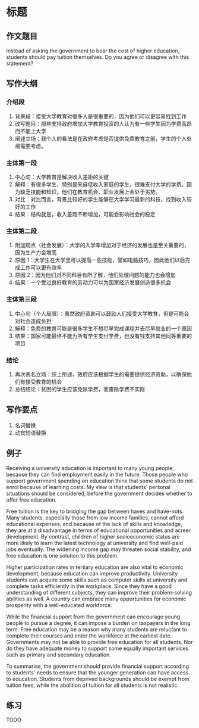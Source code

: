 # 标题

## 作文题目

Instead of asking the government to bear the cost of higher education, students should pay tuition themselves. Do you agree or disagree with this statement?

## 写作大纲

### 介绍段

1. 背景段：接受大学教育对很多人是很重要的，因为他们可以更容易找到工作
2. 改写题目：那些支持政府增加大学教育投资的人认为有一些学生因为学费高昂而不能上大学
3. 阐述立场：我个人的看法是在政府考虑是否提供免费教育之前，学生的个人处境需要考虑。

### 主体第一段

1. 中心句：大学教育是解决收入差距的关键
2. 解释：有很多学生，特别是来自低收入家庭的学生，很难支付大学的学费，因为缺乏技能和知识，他们在教育机会、职业发展上会处于劣势。
3. 对比：对比而言，背景比较好的学生能够在大学学习最新的科技，找到收入较好的工作
4. 结果：结构就是，收入差距不断增加，可能会影响社会的稳定

### 主体第二段

1. 附加观点（社会发展）：大学的入学率增加对于经济的发展也是至关重要的，因为生产力会增高
2. 原因 1：大学生在大学里可以提高一些技能，譬如电脑技巧，因此他们以后完成工作可以更有效率
3. 原因 2：因为他们对不同科目有所了解，他们处理问题的能力也会增加
4. 结果：一个受过良好教育的劳动力可以为国家经济发展创造很多机会

### 主体第三段

1. 中心句（个人局限）：虽然政府资助可以鼓励人们接受大学教育，但是可能会对社会造成负担
2. 解释：免费的教育可能是很多学生不想尽早完成课程并去尽早就业的一个原因
3. 结果：国家可能最终不能为所有学生支付学费，也没有钱支持其他同等重要的项目

### 结论

1. 再次表名立场：综上所述，政府应该根据学生的需要提供经济资助，以确保他们有接受教育的机会
2. 总结结论：贫困的学生应该免除学费，而废除学费不实际

## 写作要点

1. 名词替换
2. 动宾短语替换

## 例子

Receiving a university education is important to many young people, because they can find employment easily in the future. Those people who support government spending on education think that some students do not enrol because of learning costs. My view is that students' personal situations should be considered, before the government decides whether to offer free education.

Free tuition is the key to bridging the gap between haves and have-nots. Many students, especially those from low income families, cannot afford educational expenses, and because of the lack of skills and knowledge, they are at a disadvantage in terms of educational opportunities and acreer development. By contrast, children of higher socioeconomic status are more likely to learn the latest technology at university and find well-paid jobs eventually. The widening income gap may threaten social stability, and free education is one solution to this problem.

Higher participation rates in tertiary education are also vital to economic development, because education can improve productivity. University students can acquire some skills such as computer skills at university and complete tasks efficiently in the workplace. Since they have a good understanding of different subjects, they can improve their problem-solving abilities as well. A country can embrace many opportunities for economic prosperity with a well-educated workforce.

While the financial support from the government can encourage young people to pursue a degree, it can impose a burden on taxpayers in the long term. Free education may be a reason why many students are reluctant to complete their courses and enter the workforce at the earliest date. Governments may not be able to provide free education for all students. Nor do they have adequate money to support some equally important services such as primary and secondary education.

To summarise, the government should provide financial support according to students' needs to ensure that the younger generation can have access to education. Students from deprived backgrounds should be exempt from tuition fees, while the abolition of tuition for all students is not realistic.

## 练习

TODO
